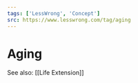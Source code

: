 ```yaml
---
tags: ['LessWrong', 'Concept']
src: https://www.lesswrong.com/tag/aging
---
```


# Aging
See also: [[Life Extension]]

